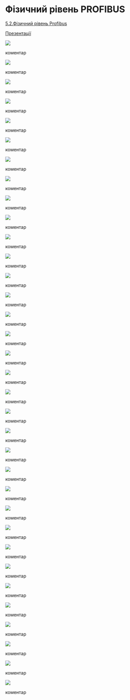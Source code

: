# Фізичний рівень PROFIBUS

[5.2.Фізичний рівень Profibus](https://youtu.be/k-szp4Jdw_c)

[Презентації](https://drive.google.com/file/d/1or2jm-SosdhTNV8pkjZhviuClS3x8yC1/view?usp=sharing)

![](5_2/Слайд2.PNG)

коментар

![](5_2/Слайд3.PNG)

коментар

![](5_2/Слайд4.PNG)

коментар

![](5_2/Слайд5.PNG)

коментар

![](5_2/Слайд6.PNG)

коментар

![](5_2/Слайд7.PNG)

коментар

![](5_2/Слайд8.PNG)

коментар

![](5_2/Слайд9.PNG)

коментар

![](5_2/Слайд10.PNG)

коментар

![](5_2/Слайд11.PNG)

коментар

![](5_2/Слайд12.PNG)

коментар

![](5_2/Слайд13.PNG)

коментар

![](5_2/Слайд14.PNG)

коментар

![](5_2/Слайд15.PNG)

коментар

![](5_2/Слайд16.PNG)

коментар

![](5_2/Слайд17.PNG)

коментар

![](5_2/Слайд18.PNG)

коментар

![](5_2/Слайд19.PNG)

коментар

![](5_2/Слайд20.PNG)

коментар

![](5_2/Слайд21.PNG)

коментар

![](5_2/Слайд22.PNG)

коментар

![](5_2/Слайд23.PNG)

коментар

![](5_2/Слайд24.PNG)

коментар

![](5_2/Слайд25.PNG)

коментар

![](5_2/Слайд26.PNG)

коментар

![](5_2/Слайд27.PNG)

коментар

![](5_2/Слайд28.PNG)

коментар

![](5_2/Слайд29.PNG)

коментар

![](5_2/Слайд30.PNG)

коментар

![](5_2/Слайд31.PNG)

коментар

![](5_2/Слайд32.PNG)

коментар

![](5_2/Слайд33.PNG)

коментар

![](5_2/Слайд34.PNG)

коментар

![](5_2/Слайд35.PNG)

коментар